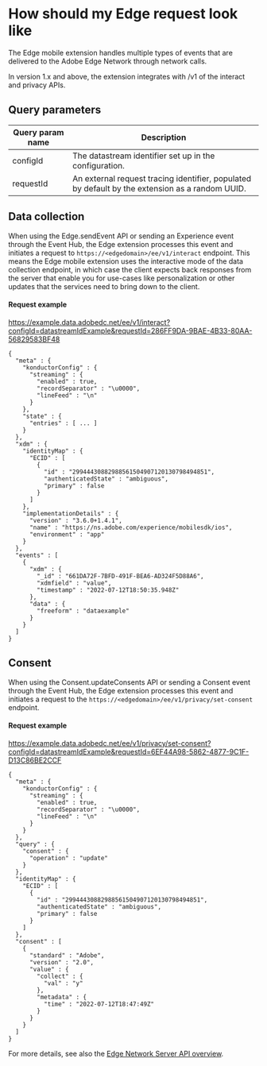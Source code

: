 # How should my Edge request look like

The Edge mobile extension handles multiple types of events that are delivered to the Adobe Edge Network through network calls.

In version 1.x and above, the extension integrates with /v1 of the interact and privacy APIs.

## Query parameters

| Query param name   | Description          |
| ------------------ | -------------------- |
| configId           | The datastream identifier set up in the configuration. |  
| requestId          | An external request tracing identifier, populated by default by the extension as a random UUID. |

## Data collection

When using the Edge.sendEvent API or sending an Experience event through the Event Hub, the Edge extension processes this event and initiates a request to `https://<edgedomain>/ee/v1/interact` endpoint.
This means the Edge mobile extension uses the interactive mode of the data collection endpoint, in which case the client expects back responses from the server that enable you for use-cases like personalization or other updates that the services need to bring down to the client.

#### Request example

https://example.data.adobedc.net/ee/v1/interact?configId=datastreamIdExample&requestId=286FF9DA-9BAE-4B33-80AA-56829583BF48

```
{
  "meta" : {
    "konductorConfig" : {
      "streaming" : {
        "enabled" : true,
        "recordSeparator" : "\u0000",
        "lineFeed" : "\n"
      }
    },
    "state" : {
      "entries" : [ ... ]
    }
  },
  "xdm" : {
    "identityMap" : {
      "ECID" : [
        {
          "id" : "29944430882988561504907120130798494851",
          "authenticatedState" : "ambiguous",
          "primary" : false
        }
      ]
    },
    "implementationDetails" : {
      "version" : "3.6.0+1.4.1",
      "name" : "https://ns.adobe.com/experience/mobilesdk/ios",
      "environment" : "app"
    }
  },
  "events" : [
    {
      "xdm" : {
        "_id" : "661DA72F-7BFD-491F-BEA6-AD324F5D88A6",
        "xdmfield" : "value",
        "timestamp" : "2022-07-12T18:50:35.948Z"
      },
      "data" : {
        "freeform" : "dataexample"
      }
    }
  ]
}
```

## Consent

When using the Consent.updateConsents API or sending a Consent event through the Event Hub, the Edge extension processes this event and initiates a request to the `https://<edgedomain>/ee/v1/privacy/set-consent` endpoint.

#### Request example

https://example.data.adobedc.net/ee/v1/privacy/set-consent?configId=datastreamIdExample&requestId=6EF44A98-5862-4877-9C1F-D13C86BE2CCF

```
{
  "meta" : {
    "konductorConfig" : {
      "streaming" : {
        "enabled" : true,
        "recordSeparator" : "\u0000",
        "lineFeed" : "\n"
      }
    }
  },
  "query" : {
    "consent" : {
      "operation" : "update"
    }
  },
  "identityMap" : {
    "ECID" : [
      {
        "id" : "29944430882988561504907120130798494851",
        "authenticatedState" : "ambiguous",
        "primary" : false
      }
    ]
  },
  "consent" : [
    {
      "standard" : "Adobe",
      "version" : "2.0",
      "value" : {
        "collect" : {
          "val" : "y"
        },
        "metadata" : {
          "time" : "2022-07-12T18:47:49Z"
        }
      }
    }
  ]
}
```

For more details, see also the [Edge Network Server API overview](https://experienceleague.adobe.com/docs/experience-platform/edge-network-server-api/overview.html).
